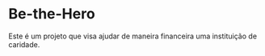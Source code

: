 # Be-the-Hero
Este é um projeto que visa ajudar de maneira financeira uma instituição de caridade.

